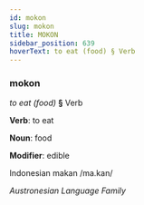 ```yaml
---
id: mokon
slug: mokon
title: MOKON
sidebar_position: 639
hoverText: to eat (food) § Verb
---
```


### mokon

*to eat (food)* **§** Verb

**Verb**: to eat

**Noun**: food

**Modifier**: edible

Indonesian makan /ma.kan/

*Austronesian Language Family*
